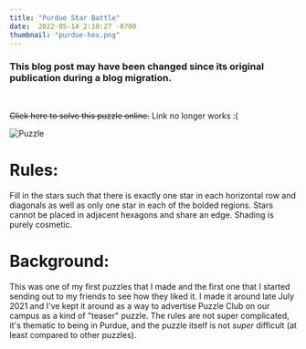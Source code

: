 ```yaml
---
title: "Purdue Star Battle"
date:  2022-05-14 2:10:27 -0700
thumbnail: "purdue-hex.png"
---
```


### This blog post may have been changed since its original publication during a blog migration.
<br/>

~~Click here to solve this puzzle online.~~ Link no longer works :(

<img src="/purdue-hex.png" alt="Puzzle">

# Rules:

Fill in the stars such that there is exactly one star in each horizontal row and diagonals as well as only one star in each of the bolded regions. Stars cannot be placed in adjacent hexagons and share an edge. Shading is purely cosmetic.

# Background:

This was one of my first puzzles that I made and the first one that I started sending out to my friends to see how they liked it. I made it around late July 2021 and I've kept it around as a way to advertise Puzzle Club on our campus as a kind of "teaser" puzzle. The rules are not super complicated, it's thematic to being in Purdue, and the puzzle itself is not *super* difficult (at least compared to other puzzles).
